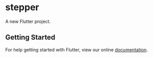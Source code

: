 # stepper

A new Flutter project.

## Getting Started

For help getting started with Flutter, view our online
[documentation](https://flutter.io/).

